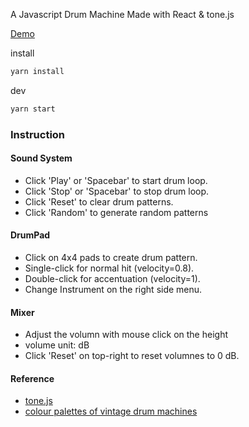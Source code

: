 A Javascript Drum Machine Made with React & tone.js

[Demo](https://hhow09.github.io/react-drum-machine/)

install

```bash
yarn install
```

dev

```bash
yarn start
```

### Instruction

#### Sound System

- Click 'Play' or 'Spacebar' to start drum loop.
- Click 'Stop' or 'Spacebar' to stop drum loop.
- Click 'Reset' to clear drum patterns.
- Click 'Random' to generate random patterns

#### DrumPad

- Click on 4x4 pads to create drum pattern.
- Single-click for normal hit (velocity=0.8).
- Double-click for accentuation (velocity=1).
- Change Instrument on the right side menu.

#### Mixer

- Adjust the volumn with mouse click on the height
- volume unit: dB
- Click 'Reset' on top-right to reset volumnes to 0 dB.

#### Reference

- [tone.js](https://tonejs.github.io/)
- [colour palettes of vintage drum machines]()
